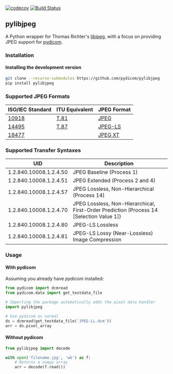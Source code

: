 [![codecov](https://codecov.io/gh/pydicom/pylibjpeg/branch/master/graph/badge.svg)](https://codecov.io/gh/pydicom/pylibjpeg)
[![Build Status](https://travis-ci.org/pydicom/pylibjpeg.svg?branch=master)](https://travis-ci.org/pydicom/pylibjpeg)

## pylibjpeg

A Python wrapper for Thomas Richter's
[libjpeg](https://github.com/thorfdbg/libjpeg), with a focus on providing JPEG
support for [pydicom](https://github.com/pydicom/pydicom).


### Installation
#### Installing the development version
```bash
git clone --recurse-submodules https://github.com/pydicom/pylibjpeg
pip install pylibjpeg
```

### Supported JPEG Formats

| ISO/IEC Standard | ITU Equivalent | JPEG Format |
| --- | --- | --- |
| [10918](https://www.iso.org/standard/18902.html) | [T.81](https://www.itu.int/rec/T-REC-T.81/en) | [JPEG](https://jpeg.org/jpeg/index.html)    |
| [14495](https://www.iso.org/standard/22397.html)   | [T.87](https://www.itu.int/rec/T-REC-T.87/en) | [JPEG-LS](https://jpeg.org/jpegls/index.html) |
| [18477](https://www.iso.org/standard/62552.html)   | | [JPEG XT](https://jpeg.org/jpegxt/) |

### Supported Transfer Syntaxes

| UID | Description |
| --- | --- |
| 1.2.840.10008.1.2.4.50 | JPEG Baseline (Process 1) |
| 1.2.840.10008.1.2.4.51 | JPEG Extended (Process 2 and 4) |
| 1.2.840.10008.1.2.4.57 | JPEG Lossless, Non-Hierarchical (Process 14) |
| 1.2.840.10008.1.2.4.70 | JPEG Lossless, Non-Hierarchical, First-Order Prediction (Process 14 [Selection Value 1]) |
| 1.2.840.10008.1.2.4.80 | JPEG-LS Lossless |
| 1.2.840.10008.1.2.4.81 | JPEG-LS Lossy (Near-Lossless) Image Compression |

### Usage
#### With pydicom
Assuming you already have *pydicom* installed:

```python
from pydicom import dcmread
from pydicom.data import get_testdata_file

# Importing the package automatically adds the pixel data handler
import pylibjpeg

# Use pydicom as normal
ds = dcmread(get_testdata_file('JPEG-LL.dcm'))
arr = ds.pixel_array
```

#### Without pydicom

```python
from pylibjpeg import decode

with open('filename.jpg', 'wb') as f:
    # Returns a numpy array
    arr = decode(f.read())
```
